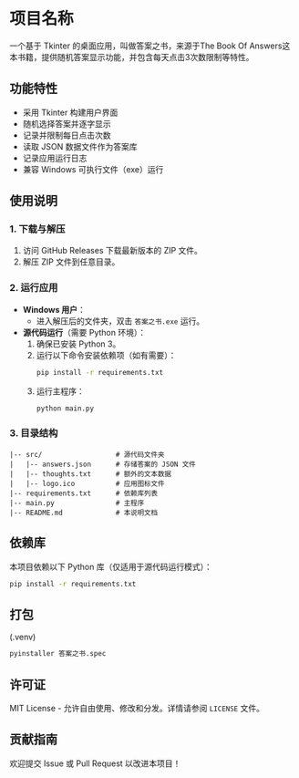 # 项目名称

一个基于 Tkinter 的桌面应用，叫做答案之书，来源于The Book Of Answers这本书籍，提供随机答案显示功能，并包含每天点击3次数限制等特性。

## 功能特性

- 采用 Tkinter 构建用户界面
- 随机选择答案并逐字显示
- 记录并限制每日点击次数
- 读取 JSON 数据文件作为答案库
- 记录应用运行日志
- 兼容 Windows 可执行文件（exe）运行

## 使用说明

### 1. 下载与解压

1. 访问 GitHub Releases 下载最新版本的 ZIP 文件。
2. 解压 ZIP 文件到任意目录。

### 2. 运行应用

- **Windows 用户**：
  - 进入解压后的文件夹，双击 `答案之书.exe` 运行。
- **源代码运行**（需要 Python 环境）：
  1. 确保已安装 Python 3。
  2. 运行以下命令安装依赖项（如有需要）：
     ```sh
     pip install -r requirements.txt
     ```
  3. 运行主程序：
     ```sh
     python main.py
     ```

### 3. 目录结构

```
|-- src/                  # 源代码文件夹
|   |-- answers.json      # 存储答案的 JSON 文件
|   |-- thoughts.txt      # 额外的文本数据
|   |-- logo.ico          # 应用图标文件
|-- requirements.txt      # 依赖库列表
|-- main.py               # 主程序
|-- README.md             # 本说明文档
```

## 依赖库

本项目依赖以下 Python 库（仅适用于源代码运行模式）：

```sh
pip install -r requirements.txt
```

## 打包
(.venv) 
```sh
pyinstaller 答案之书.spec
```

## 许可证

MIT License - 允许自由使用、修改和分发。详情请参阅 `LICENSE` 文件。

## 贡献指南

欢迎提交 Issue 或 Pull Request 以改进本项目！


